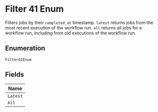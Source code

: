 
# Filter 41 Enum

Filters jobs by their `completed_at` timestamp. `latest` returns jobs from the most recent execution of the workflow run. `all` returns all jobs for a workflow run, including from old executions of the workflow run.

## Enumeration

`Filter41Enum`

## Fields

| Name |
|  --- |
| `Latest` |
| `All` |

